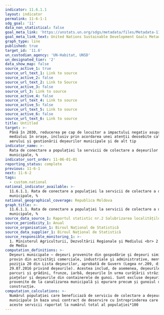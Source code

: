 ```yaml
---
indicator: 11.6.1.1
layout: indicator
permalink: 11-6-1-1
sdg_goal: '11'
data_non_statistical: false
goal_meta_link: 'https://unstats.un.org/sdgs/metadata/files/Metadata-11-06-01.pdf'
goal_meta_link_text: United Nations Sustainable Development Goals Metadata (pdf 2066kB)
graph_type: line
published: true
target_id: '11.6'
un_custodian_agency: 'UN-Habitat, UNSD'
un_designated_tier: '2'
data_show_map: false
source_active_1: true
source_url_text_1: Link to source
source_active_2: false
source_url_text_2: Link to Source
source_active_3: false
source_url_3: Link to source
source_active_4: false
source_url_text_4: Link to source
source_active_5: false
source_url_text_5: Link to source
source_active_6: false
source_url_text_6: Link to source
title: Untitled
target: >-
  Până în 2030, reducerea pe cap de locuitor a impactului negativ asupra
  mediului în orașe, inclusiv prin acordarea unei atenții deosebite calității
  aerului și gestionării deșeurilor municipale și de alt tip
indicator_name: >-
  Rata de conectare a populației la servicii de colectare a deșeurilor
  municipale, %
indicator_sort_order: 11-06-01-01
reporting_status: complete
previous: 11-6-1
next: 11-6-2
tags:
  - custom.national
national_indicator_available: >-
  11.6.1.1. Rata de conectare a populației la servicii de colectare a deșeurilor
  municipale, %
national_geographical_coverage: Republica Moldova
graph_title: >-
  11.6.1.1. Rata de conectare a populației la servicii de colectare a deșeurilor
  municipale, %
source_data_source_1: Raportul statistic nr.2 Salubrizarea localităților
source_periodicity_1: Anual
source_organisation_1: Biroul Național de Statistică
source_data_supplier_1: Biroul Național de Statistică
source_responsible_monitoring_1: >-
  1. Ministerul Agriculturii, Dezvoltării Regionale și Mediului <br> 2. Agenția
  de Mediu
computation_definitions: >-
  Deşeuri municipale – deşeuri provenite din gospodărie şi deşeuri similare care
  provin din activităţi comerciale, industriale şi administrative, menţionate la
  poziţia 20 din Lista deşeurilor, aprobată de Guvern (Legea nr.209, din
  29.07.2016 privind deșeurile). Acestea includ, de asemenea, deșeurile din
  parcuri și grădini, frunze, iarbă, deșeurile în urma curățării străzilor,
  piețelor și deșeurile din containerele de gunoi. Sunt excluse deșeurile
  provenite de la canalizarea municipală și epurare precum și gunoiul de
  construcție.
computation_calculations: >-
  Numărul populației care beneficiază de serviciu de colectare a deșeurilor
  municipale în baza unui contract de deservire cu întreprinderea care prestează
  aceste servicii raportat la numărul total al populației*100
---
```

